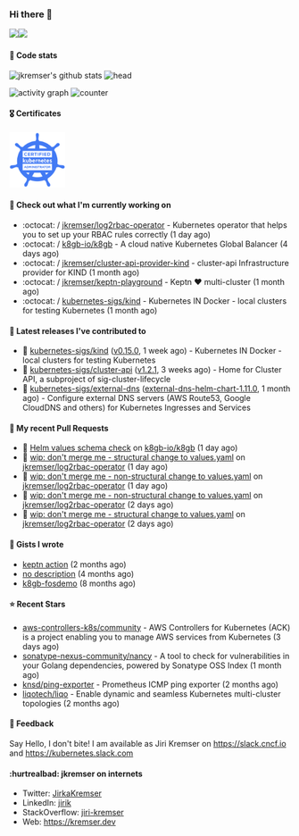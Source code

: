 ### Hi there 👋

 <img src="./b.gif" width="300px"><img src="./b.gif" width="300px">

#### 📱 Code stats

![jkremser's github stats](https://github-readme-stats.vercel.app/api?username=jkremser&count_private=true&show_icons=true&hide_border=false&theme=tokyonight&title_color=5bcdec&bg_color=0d1117&border_radius=false) ![head](https://user-images.githubusercontent.com/535866/175570014-71166aaa-95f7-4a4f-869c-93a16481de4e.jpeg)


![activity graph](https://activity-graph.herokuapp.com/graph?username=jkremser&theme=react-dark)
![counter](https://komarev.com/ghpvc/?username=jkremser&color=5bcdec&style=for-the-badge)

#### 🎖 Certificates
<p align="left"><a href="https://www.credly.com/badges/8ca716d9-fa9b-42e6-b4a1-ad043baf5396/public_url">
<img src="https://raw.githubusercontent.com/cncf/artwork/master/other/cka/color/kubernetes-cka-color.png" alt="https://www.credly.com/badges/8ca716d9-fa9b-42e6-b4a1-ad043baf5396/public_url" width="100" height="100"/> </a>
</p>

#### 👷 Check out what I'm currently working on

- :octocat: / [jkremser/log2rbac-operator](https://github.com/jkremser/log2rbac-operator) - Kubernetes operator that helps you to set up your RBAC rules correctly (1 day ago)
- :octocat: / [k8gb-io/k8gb](https://github.com/k8gb-io/k8gb) - A cloud native Kubernetes Global Balancer (4 days ago)
- :octocat: / [jkremser/cluster-api-provider-kind](https://github.com/jkremser/cluster-api-provider-kind) - cluster-api Infrastructure provider for KIND (1 month ago)
- :octocat: / [jkremser/keptn-playground](https://github.com/jkremser/keptn-playground) - Keptn ♥ multi-cluster (1 month ago)
- :octocat: / [kubernetes-sigs/kind](https://github.com/kubernetes-sigs/kind) - Kubernetes IN Docker - local clusters for testing Kubernetes (1 month ago)

#### 🔭 Latest releases I've contributed to

- 🎉 [kubernetes-sigs/kind](https://github.com/kubernetes-sigs/kind) ([v0.15.0](https://github.com/kubernetes-sigs/kind/releases/tag/v0.15.0), 1 week ago) - Kubernetes IN Docker - local clusters for testing Kubernetes
- 🎉 [kubernetes-sigs/cluster-api](https://github.com/kubernetes-sigs/cluster-api) ([v1.2.1](https://github.com/kubernetes-sigs/cluster-api/releases/tag/v1.2.1), 3 weeks ago) - Home for Cluster API, a subproject of sig-cluster-lifecycle
- 🎉 [kubernetes-sigs/external-dns](https://github.com/kubernetes-sigs/external-dns) ([external-dns-helm-chart-1.11.0](https://github.com/kubernetes-sigs/external-dns/releases/tag/external-dns-helm-chart-1.11.0), 1 month ago) - Configure external DNS servers (AWS Route53, Google CloudDNS and others) for Kubernetes Ingresses and Services

#### 🔨 My recent Pull Requests

- 💪 [Helm values schema check](https://github.com/k8gb-io/k8gb/pull/950) on [k8gb-io/k8gb](https://github.com/k8gb-io/k8gb) (1 day ago)
- 💪 [wip: don&#39;t merge me - structural change to values.yaml](https://github.com/jkremser/log2rbac-operator/pull/44) on [jkremser/log2rbac-operator](https://github.com/jkremser/log2rbac-operator) (1 day ago)
- 💪 [wip: don&#39;t merge me - non-structural change to values.yaml](https://github.com/jkremser/log2rbac-operator/pull/43) on [jkremser/log2rbac-operator](https://github.com/jkremser/log2rbac-operator) (1 day ago)
- 💪 [wip: don&#39;t merge me - non-structural change to values.yaml](https://github.com/jkremser/log2rbac-operator/pull/41) on [jkremser/log2rbac-operator](https://github.com/jkremser/log2rbac-operator) (2 days ago)
- 💪 [wip: don&#39;t merge me - structural change to values.yaml](https://github.com/jkremser/log2rbac-operator/pull/40) on [jkremser/log2rbac-operator](https://github.com/jkremser/log2rbac-operator) (2 days ago)

#### 📓 Gists I wrote

- [keptn action](https://gist.github.com/4b9355e26643217f318fe37faa9ce444) (2 months ago)
- [no description](https://gist.github.com/a8143384049b171d4e64c5aeb6da4793) (4 months ago)
- [k8gb-fosdemo](https://gist.github.com/2f9cccb99120def7250b8c967f333b3f) (8 months ago)

#### ⭐ Recent Stars

- [aws-controllers-k8s/community](https://github.com/aws-controllers-k8s/community) - AWS Controllers for Kubernetes (ACK) is a project enabling you to manage AWS services from Kubernetes (3 days ago)
- [sonatype-nexus-community/nancy](https://github.com/sonatype-nexus-community/nancy) - A tool to check for vulnerabilities in your Golang dependencies, powered by Sonatype OSS Index (1 month ago)
- [knsd/ping-exporter](https://github.com/knsd/ping-exporter) - Prometheus ICMP ping exporter (2 months ago)
- [liqotech/liqo](https://github.com/liqotech/liqo) - Enable dynamic and seamless Kubernetes multi-cluster topologies (2 months ago)

#### 💬 Feedback

Say Hello, I don't bite! I am available as Jiri Kremser on https://slack.cncf.io and https://kubernetes.slack.com


#### :hurtrealbad: jkremser on internets

- Twitter: <a href="https://twitter.com/JirkaKremser">JirkaKremser</a>
- LinkedIn: <a href="https://www.linkedin.com/in/jirik/">jirik</a>
- StackOverflow: <a href="https://stackoverflow.com/users/1594980/jiri-kremser">jiri-kremser</a>
- Web: https://kremser.dev